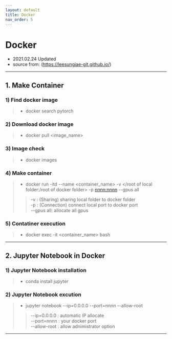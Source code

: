 ```yaml
---
layout: default
title: Docker
nav_order: 5
---
```


# Docker
- 2021.02.24 Updated
- source from: (<https://leesungjae-git.github.io/>)

---

## 1. Make Container
### 1) Find docker image  
   > * docker search pytorch  

### 2) Download docker image  
   > * docker pull \<image_name>  

### 3) Image check  
   > * docker images  

### 4) Make container 
   > * docker run -itd --name \<container_name> -v </root of local folder:/root of docker folder> -p <nnnn:nnnn> \--gpus all
   > > -v : (Sharing) sharing local folder to docker folder  
   > > -p : (Connection) connect local port to docker port  
   > > --gpus all: allocate all gpus 

### 5) Contatiner execution  
   > * docker exec -it <container_name> bash

---

## 2. Jupyter Notebook in Docker
### 1) Jupyter Notebook installation
   > * conda install jupyter  

### 2) Jupyter Notebook excution
   > * jupyter notebook --ip=0.0.0.0 --port=nnnn --allow-root  
   > > --ip=0.0.0.0 : automatic IP allocate  
   > > --port=nnnn : your docker port  
   > > --allow-root : allow adnimistrator option  

---
